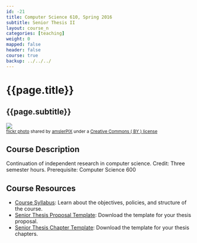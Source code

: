 ```yaml
---
id: -21
title: Computer Science 610, Spring 2016
subtitle: Senior Thesis II
layout: course_n
categories: [teaching]
weight: 0
mapped: false
header: false
course: true
backup: ../../../
---
```


# {{page.title}}

## {{page.subtitle}}

<a title="Color Explosion Quilt" href="http://flickr.com/photos/amslerpix/7952809732"><img class="img-responsive-tight" src="http://farm9.static.flickr.com/8318/7952809732_9a76d705e2_z.jpg" /></a><br /><small><a title="Color Explosion Quilt" href="http://flickr.com/photos/amslerpix/7952809732">flickr photo</a> shared by <a href="http://flickr.com/people/amslerpix">amslerPIX</a> under a <a href="http://creativecommons.org/licenses/by/2.0/">Creative Commons ( BY ) license</a> </small>

## Course Description

Continuation of independent research in computer science. Credit: Three semester hours. Prerequisite: Computer Science 600

## Course Resources

<ul class="fa-ul">

<li><i class="fa-li fa fa-arrow-right"></i><a href="{{site.baseurl}}teaching/cs610S2016/provide/syllabus/cs610Spring2016_syllabus.pdf"
class="major">Course Syllabus</a>: Learn about the objectives, policies, and structure of the course.

<li><i class="fa-li fa fa-arrow-right"></i><a href="{{site.baseurl}}teaching/cs610S2016/provide/template/senior_thesis_proposal_template.zip"
class="major">Senior Thesis Proposal Template</a>: Download the template for your thesis proposal.

<li><i class="fa-li fa fa-arrow-right"></i><a href="{{site.baseurl}}teaching/cs610S2016/provide/template/AllegThesis.zip"
class="major">Senior Thesis Chapter Template</a>: Download the template for your thesis chapters.

</ul>

